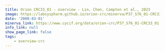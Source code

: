 ```yaml
---
title: Orion CRC33_01 - overview - Lin, Chen, Campton et al., 2023
image: https://labsyspharm.github.io/orion-crc/minerva/P37_S76_01-CRC33_01/thumbnail.jpg
date: '2008-03-01'
minerva_link: https://www.cycif.org/data/orion-crc/P37_S76_01-CRC33_01
info_link: null
show_page_link: false
tags:
    - overview-crc
---
```

